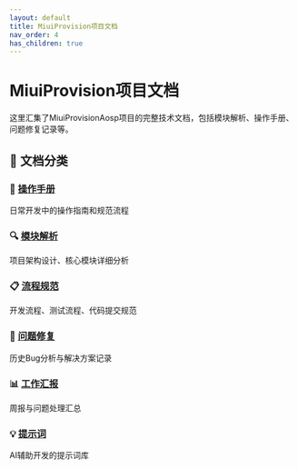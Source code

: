```yaml
---
layout: default
title: MiuiProvision项目文档
nav_order: 4
has_children: true
---
```


# MiuiProvision项目文档

这里汇集了MiuiProvisionAosp项目的完整技术文档，包括模块解析、操作手册、问题修复记录等。

## 📂 文档分类

### 📖 [操作手册](操作手册/)
日常开发中的操作指南和规范流程

### 🔍 [模块解析](模块解析/)
项目架构设计、核心模块详细分析

### 📋 [流程规范](流程规范/)
开发流程、测试流程、代码提交规范

### 🐛 [问题修复](问题修复/)
历史Bug分析与解决方案记录

### 📊 [工作汇报](汇报/)
周报与问题处理汇总

### 💡 [提示词](提示词/)
AI辅助开发的提示词库


